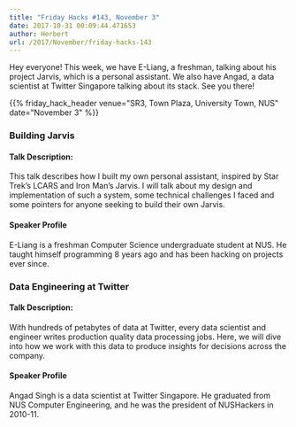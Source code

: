 ```yaml
---
title: "Friday Hacks #143, November 3"
date: 2017-10-31 00:09:44.471653
author: Herbert
url: /2017/November/friday-hacks-143
---
```


Hey everyone! This week, we have E-Liang, a freshman, talking about his project Jarvis, which is a personal assistant. We also have Angad, a data scientist at Twitter Singapore talking about its stack. See you there!

{{% friday_hack_header venue="SR3, Town Plaza, University Town, NUS" date="November 3" %}}


### Building Jarvis

#### Talk Description:

This talk describes how I built my own personal assistant, inspired by Star Trek’s LCARS and Iron Man’s Jarvis. I will talk about my design and implementation of such a system, some technical challenges I faced and some pointers for anyone seeking to build their own Jarvis.

#### Speaker Profile

E-Liang is a freshman Computer Science undergraduate student at NUS. He taught himself programming 8 years ago and has been hacking on projects ever since.

### Data Engineering at Twitter

#### Talk Description:

With hundreds of petabytes of data at Twitter, every data scientist and engineer writes production quality data processing jobs. Here, we will dive into how we work with this data to produce insights for decisions across the company.

#### Speaker Profile

Angad Singh is a data scientist at Twitter Singapore. He graduated from NUS Computer Engineering, and he was the president of NUSHackers in 2010-11.
